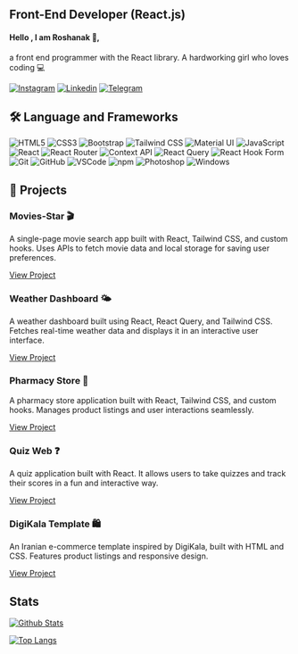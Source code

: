 
## Front-End Developer (React.js)
#### Hello , I am Roshanak 👋,
 a front end programmer with the React library. A hardworking girl who loves coding 💻
  
[![Instagram](https://img.shields.io/badge/Instagram-E4405F?style=for-the-badge&logo=instagram&logoColor=white)](https://instagram.com/roshanak_roshani01?igshid=NDk5N2NlZjQ=)
[![Linkedin](https://img.shields.io/badge/connect_me_LinkedIn-0077B5?style=for-the-badge&logo=linkedin&logoColor=white)](https://www.linkedin.com/in/roshanak-roshani-0485a2232)
[![Telegram](https://img.shields.io/badge/connect_me_Telegram-2CA5E0?style=for-the-badge&logo=telegram&logoColor=white)](https://t.me/rshnk_09)

## 🛠 Language and Frameworks

![HTML5](https://img.shields.io/badge/HTML5-E34F26?style=for-the-badge&logo=html5&logoColor=white)
![CSS3](https://img.shields.io/badge/CSS3-1572B6?style=for-the-badge&logo=css3&logoColor=white)
![Bootstrap](https://img.shields.io/badge/Bootstrap-563D7C?style=for-the-badge&logo=bootstrap&logoColor=white)
![Tailwind CSS](https://img.shields.io/badge/Tailwind_CSS-38B2AC?style=for-the-badge&logo=tailwind-css&logoColor=white)
![Material UI](https://img.shields.io/badge/Material%20UI-007FFF?style=for-the-badge&logo=mui&logoColor=white)
![JavaScript](https://img.shields.io/badge/JavaScript-323330?style=for-the-badge&logo=javascript&logoColor=F7DF1E)
![React](https://img.shields.io/badge/React-20232A?style=for-the-badge&logo=react&logoColor=61DAFB)
![React Router](https://img.shields.io/badge/React_Router-CA4245?style=for-the-badge&logo=react-router&logoColor=white)
![Context API](https://img.shields.io/badge/Context%20API-61DAFB?style=for-the-badge&logo=react&logoColor=white)
![React Query](https://img.shields.io/badge/React_Query-FF4154?style=for-the-badge&logo=react-query&logoColor=white)
![React Hook Form](https://img.shields.io/badge/React_Hook_Form-EC5990?style=for-the-badge&logo=reacthookform&logoColor=white)
![Git](https://img.shields.io/badge/GIT-E44C30?style=for-the-badge&logo=git&logoColor=white)
![GitHub](https://img.shields.io/badge/GitHub-100000?style=for-the-badge&logo=github&logoColor=white)
![VSCode](https://img.shields.io/badge/VSCode-0078D4?style=for-the-badge&logo=visual%20studio%20code&logoColor=white)
![npm](https://img.shields.io/badge/npm-CB3837?style=for-the-badge&logo=npm&logoColor=white)
![Photoshop](https://img.shields.io/badge/Adobe%20Photoshop-31A8FF?style=for-the-badge&logo=Adobe%20Photoshop&logoColor=black)
![Windows](https://img.shields.io/badge/Windows-0078D6?style=for-the-badge&logo=windows&logoColor=white)


## 🚀 Projects
### Movies-Star 🎬
A single-page movie search app built with React, Tailwind CSS, and custom hooks. Uses APIs to fetch movie data and local storage for saving user preferences.

[View Project](https://github.com/roshana01/movies-star)

### Weather Dashboard 🌤️
A weather dashboard built using React, React Query, and Tailwind CSS. Fetches real-time weather data and displays it in an interactive user interface.

[View Project](https://github.com/roshana01/weather-dashboard)

### Pharmacy Store 🏪
A pharmacy store application built with React, Tailwind CSS, and custom hooks. Manages product listings and user interactions seamlessly.

[View Project](https://github.com/roshana01/Pharmacy-store-project)

### Quiz Web ❓
A quiz application built with React. It allows users to take quizzes and track their scores in a fun and interactive way.

[View Project](https://github.com/roshana01/Quiz-web)

### DigiKala Template 🛍️
An Iranian e-commerce template inspired by DigiKala, built with HTML and CSS. Features product listings and responsive design.

[View Project](https://github.com/roshana01/digikala-template)

## Stats 
[![Github Stats](https://github-readme-stats.vercel.app/api?username=roshana01&show_icons=true&theme=tokyonight)](https://github.com/roshana01)

[![Top Langs](https://github-readme-stats.vercel.app/api/top-langs/?username=roshana01&langs_count=6&theme=tokyonight)](https://github.com/roshana01)
